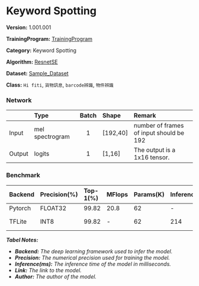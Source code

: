 # Keyword Spotting

**Version:** 1.001.001

**TrainingProgram:** [TrainingProgram](https://github.com/FITI-HCITA/VA8801_Model_Zoo/tree/main/KeyWordSpotting/ResnetSE/TrainingProgram)

**Category:** Keyword Spotting

**Algorithm:** [ResnetSE](https://github.com/yeyupiaoling/AudioClassification-Pytorch)

**Dataset:** [Sample_Dataset](https://github.com/FITI-HCITA/VA8801_Model_Zoo/tree/main/KeyWordSpotting/reset_se/TrainingProgram/dataset)

**Class:** `Hi fiti`, `貨物訊息`, `barcode辨識`, `物件辨識`


### Network
|      | Type            | Batch   | Shape      | Remark                                               |
|:---- |:----------------|:-------:|:-----------|:-----------------------------------------------------|
|Input | mel spectrogram |   1     | [192,40]   | number of frames of input should be 192              |
|Output| logits          |   1     | [1,16]     | The output is a 1x16 tensor.                         |

### Benchmark

| Backend | Precision(%) | Top-1(%) | MFlops | Params(K) | Inference     | Download | Author |
|:--------|:-------------|:---------|:-------|:----------|:--------------|:---------|:-------|
|  Pytorch     |    FLOAT32   |   99.82  | 20.8 |    62     |       -       |      [link](https://github.com/FITI-HCITA/VA8801_Model_Zoo/tree/main/KeyWordSpotting/ResnetSE/TrainingProgram/KWS_1_001_002.pt) | Fitipower|
|  TFLite      |    INT8      |    99.82 |  -   |    62     |       214     |      [link(shuttle version)](https://github.com/FITI-HCITA/VA8801_Model_Zoo/tree/main/KeyWordSpotting/ResnetSE/KWS_1_001_002.tflite)  | Fitipower|

***Tabel Notes:***
- ***Backend:** The deep learning framework used to infer the model.*
- ***Precision:** The numerical precision used for training the model.*
- ***Inference(ms):** The inference time of the model in milliseconds.*
- ***Link:** The link to the model.*
- ***Author:** The author of the model.*